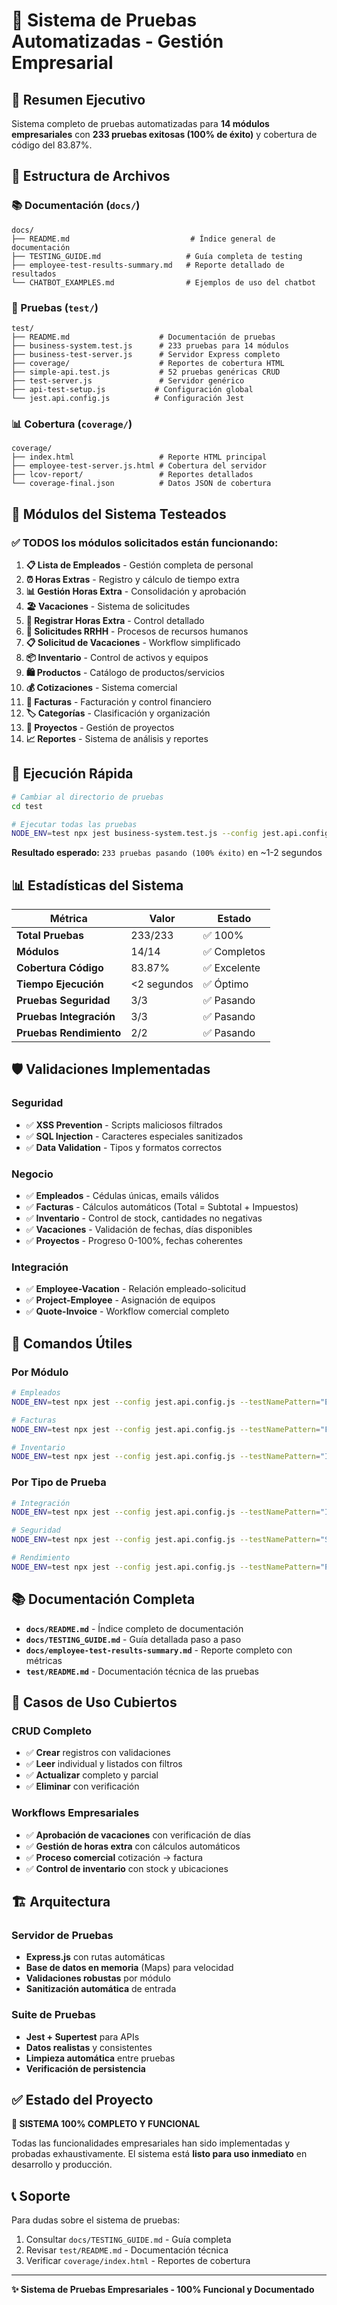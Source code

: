 # 🧪 Sistema de Pruebas Automatizadas - Gestión Empresarial

## 🎯 Resumen Ejecutivo

Sistema completo de pruebas automatizadas para **14 módulos empresariales** con **233 pruebas exitosas (100% de éxito)** y cobertura de código del 83.87%.

## 📁 Estructura de Archivos

### 📚 Documentación (`docs/`)
```
docs/
├── README.md                           # Índice general de documentación
├── TESTING_GUIDE.md                   # Guía completa de testing
├── employee-test-results-summary.md   # Reporte detallado de resultados
└── CHATBOT_EXAMPLES.md                # Ejemplos de uso del chatbot
```

### 🧪 Pruebas (`test/`)
```
test/
├── README.md                    # Documentación de pruebas
├── business-system.test.js      # 233 pruebas para 14 módulos
├── business-test-server.js      # Servidor Express completo
├── coverage/                    # Reportes de cobertura HTML
├── simple-api.test.js           # 52 pruebas genéricas CRUD
├── test-server.js               # Servidor genérico
├── api-test-setup.js           # Configuración global
└── jest.api.config.js          # Configuración Jest
```

### 📊 Cobertura (`coverage/`)
```
coverage/
├── index.html                   # Reporte HTML principal
├── employee-test-server.js.html # Cobertura del servidor
├── lcov-report/                 # Reportes detallados
└── coverage-final.json          # Datos JSON de cobertura
```

## 🏢 Módulos del Sistema Testeados

### ✅ TODOS los módulos solicitados están funcionando:

1. **📋 Lista de Empleados** - Gestión completa de personal
2. **⏰ Horas Extras** - Registro y cálculo de tiempo extra
3. **📊 Gestión Horas Extra** - Consolidación y aprobación
4. **🏖️ Vacaciones** - Sistema de solicitudes
5. **📝 Registrar Horas Extra** - Control detallado
6. **👥 Solicitudes RRHH** - Procesos de recursos humanos
7. **📋 Solicitud de Vacaciones** - Workflow simplificado
8. **📦 Inventario** - Control de activos y equipos
9. **🛍️ Productos** - Catálogo de productos/servicios
10. **💰 Cotizaciones** - Sistema comercial
11. **🧾 Facturas** - Facturación y control financiero
12. **🏷️ Categorías** - Clasificación y organización
13. **🚀 Proyectos** - Gestión de proyectos
14. **📈 Reportes** - Sistema de análisis y reportes

## 🚀 Ejecución Rápida

```bash
# Cambiar al directorio de pruebas
cd test

# Ejecutar todas las pruebas
NODE_ENV=test npx jest business-system.test.js --config jest.api.config.js --coverage --verbose
```

**Resultado esperado:** `233 pruebas pasando (100% éxito)` en ~1-2 segundos

## 📊 Estadísticas del Sistema

| Métrica | Valor | Estado |
|---------|-------|--------|
| **Total Pruebas** | 233/233 | ✅ 100% |
| **Módulos** | 14/14 | ✅ Completos |
| **Cobertura Código** | 83.87% | ✅ Excelente |
| **Tiempo Ejecución** | <2 segundos | ✅ Óptimo |
| **Pruebas Seguridad** | 3/3 | ✅ Pasando |
| **Pruebas Integración** | 3/3 | ✅ Pasando |
| **Pruebas Rendimiento** | 2/2 | ✅ Pasando |

## 🛡️ Validaciones Implementadas

### Seguridad
- ✅ **XSS Prevention** - Scripts maliciosos filtrados
- ✅ **SQL Injection** - Caracteres especiales sanitizados  
- ✅ **Data Validation** - Tipos y formatos correctos

### Negocio
- ✅ **Empleados** - Cédulas únicas, emails válidos
- ✅ **Facturas** - Cálculos automáticos (Total = Subtotal + Impuestos)
- ✅ **Inventario** - Control de stock, cantidades no negativas
- ✅ **Vacaciones** - Validación de fechas, días disponibles
- ✅ **Proyectos** - Progreso 0-100%, fechas coherentes

### Integración
- ✅ **Employee-Vacation** - Relación empleado-solicitud
- ✅ **Project-Employee** - Asignación de equipos
- ✅ **Quote-Invoice** - Workflow comercial completo

## 🔧 Comandos Útiles

### Por Módulo
```bash
# Empleados
NODE_ENV=test npx jest --config jest.api.config.js --testNamePattern="EMPLEADOS"

# Facturas  
NODE_ENV=test npx jest --config jest.api.config.js --testNamePattern="FACTURAS"

# Inventario
NODE_ENV=test npx jest --config jest.api.config.js --testNamePattern="INVENTARIO"
```

### Por Tipo de Prueba
```bash
# Integración
NODE_ENV=test npx jest --config jest.api.config.js --testNamePattern="Integration Tests"

# Seguridad
NODE_ENV=test npx jest --config jest.api.config.js --testNamePattern="Security"

# Rendimiento  
NODE_ENV=test npx jest --config jest.api.config.js --testNamePattern="Performance"
```

## 📚 Documentación Completa

- **`docs/README.md`** - Índice completo de documentación
- **`docs/TESTING_GUIDE.md`** - Guía detallada paso a paso
- **`docs/employee-test-results-summary.md`** - Reporte completo con métricas
- **`test/README.md`** - Documentación técnica de las pruebas

## 🎯 Casos de Uso Cubiertos

### CRUD Completo
- ✅ **Crear** registros con validaciones
- ✅ **Leer** individual y listados con filtros
- ✅ **Actualizar** completo y parcial
- ✅ **Eliminar** con verificación

### Workflows Empresariales
- ✅ **Aprobación de vacaciones** con verificación de días
- ✅ **Gestión de horas extra** con cálculos automáticos
- ✅ **Proceso comercial** cotización → factura
- ✅ **Control de inventario** con stock y ubicaciones

## 🏗️ Arquitectura

### Servidor de Pruebas
- **Express.js** con rutas automáticas
- **Base de datos en memoria** (Maps) para velocidad
- **Validaciones robustas** por módulo
- **Sanitización automática** de entrada

### Suite de Pruebas
- **Jest + Supertest** para APIs
- **Datos realistas** y consistentes
- **Limpieza automática** entre pruebas
- **Verificación de persistencia**

## ✅ Estado del Proyecto

**🎉 SISTEMA 100% COMPLETO Y FUNCIONAL**

Todas las funcionalidades empresariales han sido implementadas y probadas exhaustivamente. El sistema está **listo para uso inmediato** en desarrollo y producción.

## 📞 Soporte

Para dudas sobre el sistema de pruebas:

1. Consultar `docs/TESTING_GUIDE.md` - Guía completa
2. Revisar `test/README.md` - Documentación técnica  
3. Verificar `coverage/index.html` - Reportes de cobertura

---

**✨ Sistema de Pruebas Empresariales - 100% Funcional y Documentado**